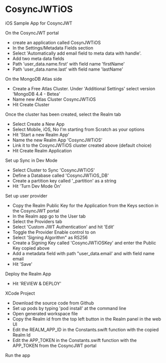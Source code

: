 # CosyncJWTiOS
iOS Sample App for CosyncJWT

On the CosyncJWT portal

* create an application called CosynJWTiOS
* In the Settings/Metadata Fields section
* Select 'Automatically add email field to meta data with handle'.
* Add two meta data fields
* Path 'user_data.name.first' with field name 'firstName'
* Path 'user_data.name.last' with field name 'lastName'

On the MongoDB Atlas side

* Create a Free Atlas Cluster. Under 'Additional Settings' select version 'MongoDB 4.4 - Betea'
* Name new Atlas Cluster CosyncJWTiOS
* Hit Create Cluster

Once the cluster has been created, select the Realm tab 

* Select Create a New App
* Select Mobile, iOS, No I'm starting from Scratch as your options
* Hit 'Start a new Realm App'
* Name the new Realm App 'CosyncJWTiOS'
* Link it to the CosyncJWTiOS cluster created above (default choice)
* Hit Create Realm Application

Set up Sync in Dev Mode

* Select Cluster to Sync 'CosyncJWTiOS'
* Define a Database called 'CosyncJWTiOS_DB'
* Create a partition key called '_partition' as a string
* Hit 'Turn Dev Mode On'

Set up user provider 

* Copy the Realm Public Key for the Application from the Keys section in the CosyncJWT portal
* In the Realm app go to the User tab
* Select the Providers tab
* Select 'Custom JWT Authentication' and hit 'Edit'
* Toggle the Provider Enable control to on
* Select 'Signing Algorithm" as RS256
* Create a Signing Key called 'CosyncJWTiOSKey' and enter the Public Key copied above
* Add a metadata field with path "user_data.email' and with field name email
* Hit 'Save'

Deploy the Realm App

* Hit 'REVIEW & DEPLOY'

XCode Project

* Download the source code from Github
* Set up pods by typing 'pod install' at the command line
* Open generated workspace file
* Copy the Realm id from the top left button in the Realm panel in the web UI
* Edit the REALM_APP_ID in the Constants.swift function with the copied Realm Id
* Edit the APP_TOKEN in the Constants.swift function with the APP_TOKEN from the CosyncJWT portal

Run the app
